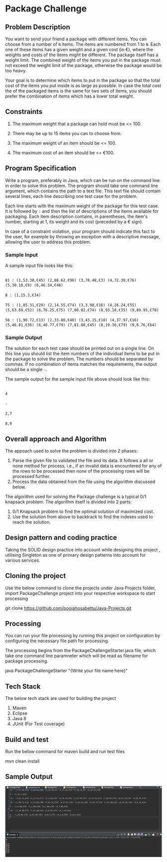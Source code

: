 # Package Challenge 

## Problem Description



You want to send your friend a package with different items. You can choose from a number of `N` items. The items are numbered from 1 to `N`. Each one of these items has a given weight and a given cost (in €), where the weights and costs of the items might be different. The package itself has a weight limit. The combined weight of the items you put in the package must not exceed the weight limit of the package, otherwise the package would be too heavy.

Your goal is to determine which items to put in the package so that the total cost of the items you put inside is as large as possible. In case the total cost the of the packaged items is the same for two sets of items, you should prefer the combination of items which has a lower total weight.

## Constraints



1. The maximum weight that a package can hold must be <= 100.

2. There may be up to 15 items you can to choose from.

3. The maximum weight of an item should be <= 100.

4. The maximum cost of an item should be <= €100.



## Program Specification



Write a program, preferably in Java, which can be run on the command line in order to solve this problem. The program should take one command line argument, which contains the path to a text file. This text file should contain several lines, each line describing one test case for the problem.



Each line starts with the maximum weight of the package for this test case. It is followed by ` : ` and then the list of descriptions of the items available for packaging. Each item description contains, in parentheses, the item's number, starting at 1, its weight and its cost (preceded by a € sign).



In case of a constraint violation, your program should indicate this fact to the user, for example by throwing an exception with a descriptive message, allowing the user to address this problem.



### Sample Input



A sample input file looks like this:



```

81 : (1,53.38,€45) (2,88.62,€98) (3,78.48,€3) (4,72.30,€76) (5,30.18,€9) (6,46.34,€48)

8 : (1,15.3,€34)

75 : (1,85.31,€29) (2,14.55,€74) (3,3.98,€16) (4,26.24,€55) (5,63.69,€52) (6,76.25,€75) (7,60.02,€74) (8,93.18,€35) (9,89.95,€78)

56 : (1,90.72,€13) (2,33.80,€40) (3,43.15,€10) (4,37.97,€16) (5,46.81,€36) (6,48.77,€79) (7,81.80,€45) (8,19.36,€79) (9,6.76,€64)

```



### Sample Output



The solution for each test case should be printed out on a single line. On this line you should list the item numbers of the individual items to be put in the package to solve the problem. The numbers should be separated by commas. If no combination of items matches the requirements, the output should be a single `-`.



The sample output for the sample input file above should look like this:



```

4

-

2,7

8,9

```

## Overall approach and Algorithm

The appoach used to solve the problem is divided into 2 phases:
  1. Parse the given file to validated the file and its data. It follows a all or none method for process, i.e., if an invalid data is encountered for any of the rows to be          processed then none of the processing rows will be processed further.
  2. Process the data obtained from the file using the algorithm discussed below.



The algorithm used for solving the Package challenge is a typical 0/1 knapsack problem. The algorithm itself is divided into 2 parts:
  1. 0/1 Knapsack problem to find the optimal solution of maximized cost.
  2. Use the solution from above to backtrack to find the indexes used to reach the solution.

## Design pattern and coding practice

Taking the SOLID design practice into account while designing this project , utilising Singleton as one of primary design patterns into account for various services.

## Cloning the project 

Use the below command to clone the projects under Java Projects folder, import PackageChallenge project into your respective workspace to start processing 

git clone https://github.com/poojahosabettu/Java-Projects.git

## Processing 

You can run your file processing by running this project on configuration by configuring the necessary file path for processing.

The processing begins from the PackageChallengeStarter.java file, which take one command line paramneter which will be read as filename for package processing.

java PackageChallengeStarter "{Write your file name here}"

## Tech Stack

The below tech stack are used for building the project 
  1. Maven
  2. Eclipse
  3. Java 8
  4. JUnit (For Test coverage)

## Build and test

Run the below command for maven build and run test files

mvn clean install

## Sample Output

![Screenshot](OutputGeneratedForInputFile.png)




